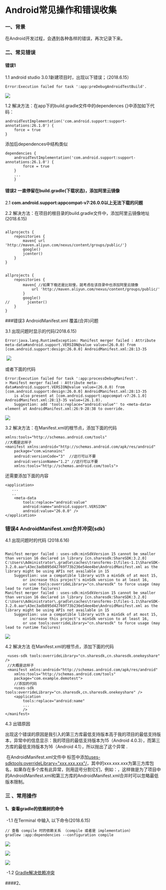 

#               Android常见操作和错误收集

### 一、背景 

在Android开发过程，会遇到各种各样的错误，再次记录下来。

### 二、常见错误

#### 错误1

1.1  android studio 3.0.1新建项目时，出现以下错误；（2018.6.15）

```
Error:Execution failed for task ':app:preDebugAndroidTestBuild'.
```

   ![](D:\AndroidFile\Photo\Android常见错误收集\error01_01.png) 

1.2  解决方法：在app下的build.gradle文件中的dependences {}中添加如下代码： 

```
androidTestImplementation('com.android.support:support-annotations:26.1.0') {
    force = true
}
```

添加后dependences中结构类似 

```
dependencies {
    androidTestImplementation('com.android.support:support-annotations:26.1.0') {
        force = true
    }
    ...
    }
```

#### 错误2  一直停留在build.gradle(下载状态)，添加阿里云镜像

2.1  **com.android.support:appcompat-v7:26.0.0以上无法下载的问题**

2.2 解决方法：在项目的根目录的build.gradle文件中，添加阿里云镜像地址(2018.6.15)

```

allprojects {
    repositories {
        maven{ url 'http://maven.aliyun.com/nexus/content/groups/public/'}
        google()
        jcenter()
    }
}


allprojects {
    repositories {
        maven{ //如果下载还是比较慢，就考虑在该目录中也添加阿里云镜像
            url 'http://maven.aliyun.com/nexus/content/groups/public/'
        }
        google()
//        jcenter()
    }
}
```



###错误3 AndroidManifest.xml 覆盖(合并)问题

   3.1  出现问题时显示的代码(2018.6.15)

```
Error:java.lang.RuntimeException: Manifest merger failed : Attribute meta-data#android.support.VERSION@value value=(26.0.0) from [com.android.support:design:26.0.0] AndroidManifest.xml:28:13-35
```

​       ![](D:\AndroidFile\Photo\Android常见错误收集\error03_01.JPG)

   或者下面的代码

```
Error:Execution failed for task ':app:processDebugManifest'.
> Manifest merger failed : Attribute meta-data#android.support.VERSION@value value=(26.0.0) from [com.android.support:design:26.0.0] AndroidManifest.xml:28:13-35
  	is also present at [com.android.support:appcompat-v7:26.1.0] AndroidManifest.xml:28:13-35 value=(26.1.0).
  	Suggestion: add 'tools:replace="android:value"' to <meta-data> element at AndroidManifest.xml:26:9-28:38 to override.
```

![](D:\AndroidFile\Photo\Android常见错误收集\error03_02.JPG)

3.2  解决方法：在Manifest.xml的根节点，添加下面的代码

```
xmlns:tools="http://schemas.android.com/tools"
//大概是这样子
<manifest xmlns:android="http://schemas.android.com/apk/res/android"
    package="com.winanainc"
    android:versionCode="3"  //这行可以不要
    android:versionName="1.2" //这行可以不要
    xmlns:tools="http://schemas.android.com/tools">
```

还需要添加下面的内容

```
<application>
   ...
   ..
    <meta-data
        tools:replace="android:value"
        android:name="android.support.VERSION"
        android:value="26.0.0" />
</application>
```

### 错误4 AndroidManifest.xml合并冲突(sdk)

4.1 出现问题时的代码 (2018.6.16)

```

Manifest merger failed : uses-sdk:minSdkVersion 15 cannot be smaller than version 16 declared in library [cn.sharesdk:ShareSDK:3.2.0] C:\Users\Administrator\.gradle\caches\transforms-1\files-1.1\ShareSDK-3.2.0.aar\43ec3adb895d42769f73b236e54ee4be\AndroidManifest.xml as the library might be using APIs not available in 15
	Suggestion: use a compatible library with a minSdk of at most 15,
		or increase this project's minSdk version to at least 16,
		or use tools:overrideLibrary="cn.sharesdk" to force usage (may lead to runtime failures)
Manifest merger failed : uses-sdk:minSdkVersion 15 cannot be smaller than version 16 declared in library [cn.sharesdk:ShareSDK:3.2.0] C:\Users\Administrator\.gradle\caches\transforms-1\files-1.1\ShareSDK-3.2.0.aar\43ec3adb895d42769f73b236e54ee4be\AndroidManifest.xml as the library might be using APIs not available in 15
	Suggestion: use a compatible library with a minSdk of at most 15,
		or increase this project's minSdk version to at least 16,
		or use tools:overrideLibrary="cn.sharesdk" to force usage (may lead to runtime failures)
```

![](D:\AndroidFile\Photo\Android常见错误收集\error04_01.PNG)

4.2 解决方法 在Manifest.xml的根节点，添加下面的代码

```
 <uses-sdk tools:overrideLibrary="cn.sharesdk,cn.sharesdk.onekeyshare" />
 //大概是这样子
 <manifest xmlns:android="http://schemas.android.com/apk/res/android"
    xmlns:tools="http://schemas.android.com/tools"
    package="com.example.demotest">
    //添加的代码
    <uses-sdk tools:overrideLibrary="cn.sharesdk,cn.sharesdk.onekeyshare" />
    <application
        tools:replace="android:name"
        ...
        />
</manifest>
```

4.3 出错原因

​       出现这个错误的原因是我引入的第三方库最低支持版本高于我的项目的最低支持版本，异常中的信息显示：我的项目的最低支持版本为15（Android 4.0.3），而第三方库的最低支持版本为16（Android 4.1），所以抛出了这个异常 .

​       在AndroidManifest.xml文件中 标签中添加<uses-sdktools:overrideLibrary="xxx.xxx.xxx"/>，其中的xxx.xxx.xxx为第三方库包名，如果存在多个库有此异常，则用逗号分割它们，例如：<uses-sdk tools:overrideLibrary="xxx.xxx.aaa, xxx.xxx.bbb"/>，这样做是为了项目中的AndroidManifest.xml和第三方库的AndroidManifest.xml合并时可以忽略最低版本限制。 



### 三 、常用操作

#### 1、查看gradle的依赖树的命令

​     -1.1  在Terminal 中输入 以下命令(2018.6.15)

```
// 查看 compile 时的依赖关系 （compile 或者是 implementation）
gradlew :app:dependencies --configuration compile   
```

  ![](D:\AndroidFile\Photo\Android常见错误收集\operat01_01.JPG)

![](D:\AndroidFile\Photo\Android常见错误收集\operat01_02.JPG)

![](D:\AndroidFile\Photo\Android常见错误收集\operat01_03.JPG)





​    -1.2  [Gradle解决依赖冲突](https://www.jianshu.com/p/8d02da77c83d)

####2、
